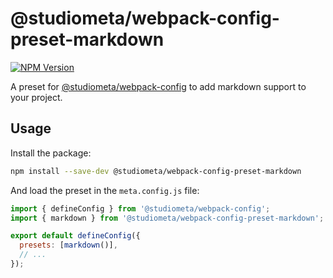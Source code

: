 # @studiometa/webpack-config-preset-markdown

[![NPM Version](https://img.shields.io/npm/v/@studiometa/webpack-config-preset-markdown.svg?style=flat-square)](https://www.npmjs.com/package/@studiometa/webpack-config-preset-vue-2)

A preset for [@studiometa/webpack-config](https://github.com/studiometa/webpack-config) to add markdown support to your project.

## Usage

Install the package:

```sh
npm install --save-dev @studiometa/webpack-config-preset-markdown
```

And load the preset in the `meta.config.js` file:

```js
import { defineConfig } from '@studiometa/webpack-config';
import { markdown } from '@studiometa/webpack-config-preset-markdown';

export default defineConfig({
  presets: [markdown()],
  // ...
});
```
